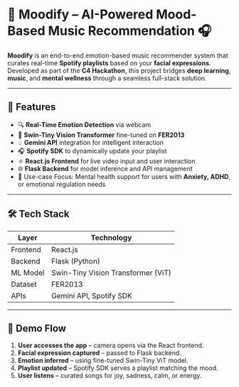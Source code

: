 # 🎵 Moodify – AI-Powered Mood-Based Music Recommendation 🎧

**Moodify** is an end-to-end emotion-based music recommender system that curates real-time **Spotify playlists** based on your **facial expressions**. Developed as part of the **C4 Hackathon**, this project bridges **deep learning**, **music**, and **mental wellness** through a seamless full-stack solution.

---

## 🚀 Features

- 🔍 **Real-Time Emotion Detection** via webcam
- 🧠 **Swin-Tiny Vision Transformer** fine-tuned on **FER2013**
- 💡 **Gemini API** integration for intelligent interaction
- 🎧 **Spotify SDK** to dynamically update your playlist
- ⚛️ **React.js Frontend** for live video input and user interaction
- 🌐 **Flask Backend** for model inference and API management
- 🎯 Use-case Focus: Mental health support for users with **Anxiety, ADHD**, or emotional regulation needs

---

## 🛠️ Tech Stack

| Layer       | Technology                         |
|------------|-------------------------------------|
| Frontend   | React.js                            |
| Backend    | Flask (Python)                      |
| ML Model   | Swin-Tiny Vision Transformer (ViT)  |
| Dataset    | FER2013                             |
| APIs       | Gemini API, Spotify SDK             |

---

## 🧪 Demo Flow

1. **User accesses the app** – camera opens via the React frontend.
2. **Facial expression captured** – passed to Flask backend.
3. **Emotion inferred** – using fine-tuned Swin-Tiny ViT model.
4. **Playlist updated** – Spotify SDK serves a playlist matching the mood.
5. **User listens** – curated songs for joy, sadness, calm, or energy.
